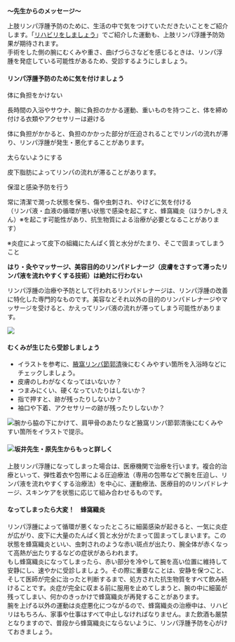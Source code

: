 **～先生からのメッセージ～**

上肢リンパ浮腫予防のために、生活の中で気をつけていただきたいことをご紹介します。「[リハビリをしましょう](https://oshiete-gan.jp/breast/treatment/follow-up/rehabilitation.html)」でご紹介した運動も、上肢リンパ浮腫予防効果が期待されます。  
手術をした側の腕にむくみや重さ、曲げづらさなどを感じるときは、リンパ浮腫を発症している可能性があるため、受診するようにしましょう。

#### リンパ浮腫予防のために気を付けましょう

体に負担をかけない

長時間の入浴やサウナ、腕に負担のかかる運動、重いものを持つこと、体を締め付ける衣類やアクセサリーは避ける

体に負担がかかると、負担のかかった部分が圧迫されることでリンパの流れが滞り、リンパ浮腫が発生・悪化することがあります。

太らないようにする

皮下脂肪によってリンパの流れが滞ることがあります。

保湿と感染予防を行う

常に清潔で潤った状態を保ち、傷や虫刺され、やけどに気を付ける  
（リンパ液・血液の循環が悪い状態で感染を起こすと、蜂窩織炎（ほうかしきえん）※を起こす可能性があり、抗生物質による治療が必要となることがあります）

※炎症によって皮下の組織にたんぱく質と水分がたまり、そこで固まってしまうこと

**はり・灸やマッサージ、美容目的のリンパドレナージ（皮膚をさすって滞ったリンパ液を流れやすくする技術）は絶対に行わない**

リンパ浮腫の治療や予防として行われるリンパドレナージは、リンパ浮腫の改善に特化した専門的なものです。美容などそれ以外の目的のリンパドレナージやマッサージを受けると、かえってリンパ液の流れが滞ってしまう可能性があります。

![](https://oshiete-gan.jp/breast/common/images/treatment/follow-up/img_follow-up-lymphedema01.jpg)

#### むくみが生じたら受診しましょう

-   イラストを参考に、[腋窩リンパ節郭清](https://oshiete-gan.jp/breast/diagnosis/operation/alnd.html)後にむくみやすい箇所を入浴時などにチェックしましょう。
-   皮膚のしわがなくなってはいないか？
-   つまみにくい、硬くなっていたりはしないか？
-   指で押すと、跡が残ったりしないか？
-   袖口や下着、アクセサリーの跡が残ったりしないか？

![腕から脇の下にかけて、肩甲骨のあたりなど腋窩リンパ節郭清後にむくみやすい箇所をイラストで提示。](https://oshiete-gan.jp/breast/common/images/treatment/follow-up/img_follow-up-lymphedema02.jpg)

#### ![坂井先生・原先生からもっと詳しく](https://oshiete-gan.jp/breast/common/images/common/img_doctor_sakai-hara.png)

上肢リンパ浮腫になってしまった場合は、医療機関で治療を行います。複合的治療といって、弾性着衣や包帯による圧迫療法（専用の包帯などで腕を圧迫し、リンパ液を流れやすくする治療法）を中心に、運動療法、医療目的のリンパドレナージ、スキンケアを状態に応じて組み合わせるものです。

#### なってしまったら大変！　蜂窩織炎

リンパ浮腫によって循環が悪くなったところに細菌感染が起きると、一気に炎症が広がり、皮下に大量のたんぱく質と水分がたまって固まってしまいます。この状態を蜂窩織炎といい、虫刺されのような赤い斑点が出たり、腕全体が赤くなって高熱が出たりするなどの症状があらわれます。  
もし蜂窩織炎になってしまったら、赤い部分を冷やして腕を高い位置に維持して安静にし、速やかに受診しましょう。その際に重要なことは、安静を保つこと、そして医師が完全に治ったと判断するまで、処方された抗生物質をすべて飲み続けることです。炎症が完全に収まる前に服用を止めてしまうと、腕の中に細菌が残ってしまい、何かのきっかけで蜂窩織炎が再発することがあります。  
腕を上げる以外の運動は炎症悪化につながるので、蜂窩織炎の治療中は、リハビリはもちろん、家事や仕事はすべて中止しなければなりません。また飲酒も厳禁となりますので、普段から蜂窩織炎にならないように、リンパ浮腫予防を心がけておきましょう。